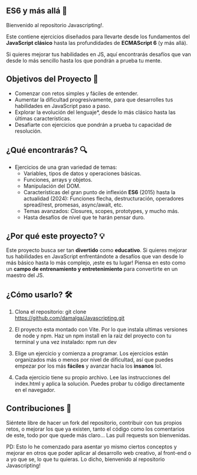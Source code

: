 ﻿## ES6 y más allá 🚀

Bienvenido al repositorio Javascripting!.

Este contiene ejercicios diseñados para llevarte desde los fundamentos del **JavaScript clásico** hasta las profundidades de **ECMAScript 6** (y más allá).

Si quieres mejorar tus habilidades en JS, aquí encontrarás desafíos que van desde lo más sencillo hasta los que pondrán a prueba tu mente.

## Objetivos del Proyecto 🎯
- Comenzar con retos simples y fáciles de entender.
- Aumentar la dificultad progresivamente, para que desarrolles tus habilidades en JavaScript paso a paso.
- Explorar la evolución del lenguaje*, desde lo más clásico hasta las últimas características.
- Desafiarte con ejercicios que pondrán a prueba tu capacidad de resolución.

## ¿Qué encontrarás? 🔍
- Ejercicios de una gran variedad de temas:
  - Variables, tipos de datos y operaciones básicas.
  - Funciones, arrays y objetos.
  - Manipulación del DOM.
  - Características del gran punto de inflexión **ES6** (2015) hasta la actualidad (2024): Funciones flecha, destructuración, operadores spread/rest, promesas, async/await, etc.
  - Temas avanzados: Closures, scopes, prototypes, y mucho más.
  - Hasta desafíos de nivel que te harán pensar duro.

## ¿Por qué este proyecto? 💡
Este proyecto busca ser tan **divertido** como **educativo**. Si quieres mejorar tus habilidades en JavaScript enfrentándote a desafíos que van desde lo más básico hasta lo más complejo, ¡este es tu lugar! Piensa en esto como un **campo de entrenamiento y entretenimiento** para convertirte en un maestro del JS.

## ¿Cómo usarlo? 🛠️
1. Clona el repositorio: git clone https://github.com/damalga/Javascripting.git

2. El proyecto esta montado con Vite. Por lo que instala ultimas versiones de node y npm. Haz un npm install en la raiz del proyecto con tu terminal y una vez instalado: npm run dev 

2. Elige un ejercicio y comienza a programar. Los ejercicios están organizados más o menos por nivel de dificultad, así que puedes empezar por los más **fáciles** y avanzar hacia los **insanos** lol.

3. Cada ejercicio tiene su propio archivo. Lee las instrucciones del index.html y aplica la solución. Puedes probar tu código directamente en el navegador.

## Contribuciones 👥
Siéntete libre de hacer un fork del repositorio, contribuir con tus propios retos, o mejorar los que ya existen, tanto el código como los comentarios de este, todo por que quede más claro... Las pull requests son bienvenidas.

PD: Esto lo he comenzado para asentar yo mismo ciertos conceptos y mejorar en otros que poder aplicar al desarrollo web creativo, al front-end o a yo que se, lo que tu quieras. Lo dicho, bienvenido al repositorio Javascripting!

